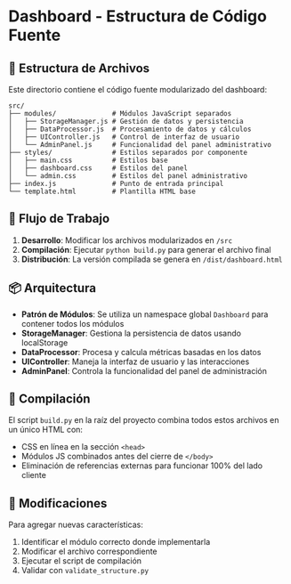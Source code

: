 # Dashboard - Estructura de Código Fuente

## 📁 Estructura de Archivos

Este directorio contiene el código fuente modularizado del dashboard:

```
src/
├── modules/              # Módulos JavaScript separados
│   ├── StorageManager.js # Gestión de datos y persistencia
│   ├── DataProcessor.js  # Procesamiento de datos y cálculos
│   ├── UIController.js   # Control de interfaz de usuario
│   └── AdminPanel.js     # Funcionalidad del panel administrativo
├── styles/               # Estilos separados por componente
│   ├── main.css          # Estilos base
│   ├── dashboard.css     # Estilos del panel
│   └── admin.css         # Estilos del panel administrativo
├── index.js              # Punto de entrada principal
└── template.html         # Plantilla HTML base
```

## 🔄 Flujo de Trabajo

1. **Desarrollo**: Modificar los archivos modularizados en `/src`
2. **Compilación**: Ejecutar `python build.py` para generar el archivo final
3. **Distribución**: La versión compilada se genera en `/dist/dashboard.html`

## 📦 Arquitectura

- **Patrón de Módulos**: Se utiliza un namespace global `Dashboard` para contener todos los módulos
- **StorageManager**: Gestiona la persistencia de datos usando localStorage
- **DataProcessor**: Procesa y calcula métricas basadas en los datos
- **UIController**: Maneja la interfaz de usuario y las interacciones
- **AdminPanel**: Controla la funcionalidad del panel de administración

## 🧩 Compilación

El script `build.py` en la raíz del proyecto combina todos estos archivos en un único HTML con:
- CSS en línea en la sección `<head>`
- Módulos JS combinados antes del cierre de `</body>`
- Eliminación de referencias externas para funcionar 100% del lado cliente

## 🔧 Modificaciones

Para agregar nuevas características:
1. Identificar el módulo correcto donde implementarla
2. Modificar el archivo correspondiente
3. Ejecutar el script de compilación
4. Validar con `validate_structure.py`